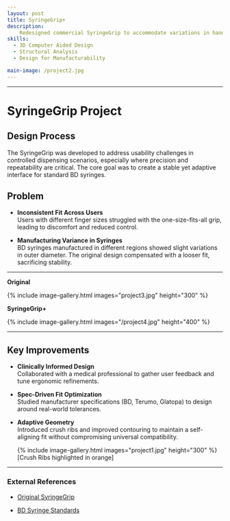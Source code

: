 ```yaml
---
layout: post
title: SyringeGrip+
description: 
    Redesigned commercial SyringeGrip to accommodate variations in hand size and syringe diameter tolerances. Integrated adaptive relief features such as crush ribs and grip fins to ensure compatibility across multiple syringe brands (BD, Terumo, Glatopa). Design was tested and approved by a medical clinic
skills: 
  - 3D Computer Aided Design
  - Structural Analysis
  - Design for Manufacturability

main-image: /project2.jpg
---
```


---
# SyringeGrip Project

## Design Process

The SyringeGrip was developed to address usability challenges in controlled dispensing scenarios, especially where precision and repeatability are critical. The core goal was to create a stable yet adaptive interface for standard BD syringes.

## Problem

- **Inconsistent Fit Across Users**  
  Users with different finger sizes struggled with the one-size-fits-all grip, leading to discomfort and reduced control.

- **Manufacturing Variance in Syringes**  
  BD syringes manufactured in different regions showed slight variations in outer diameter. The original design compensated with a looser fit, sacrificing stability.


---
**Original**

{% include image-gallery.html images="project3.jpg" height="300" %}

**SyringeGrip+**

{% include image-gallery.html images="/project4.jpg" height="400" %}

---

## Key Improvements

- **Clinically Informed Design**  
  Collaborated with a medical professional to gather user feedback and tune ergonomic refinements.

- **Spec-Driven Fit Optimization**  
  Studied manufacturer specifications (BD, Terumo, Glatopa) to design around real-world tolerances.

- **Adaptive Geometry**  
  Introduced crush ribs and improved contouring to maintain a  self-aligning fit without compromising universal compatibility.

  {% include image-gallery.html images="project1.jpg" height="300" %}
  [Crush Ribs highlighted in orange]

---

### External References

- [Original SyringeGrip](https://syringegrip.com/)  

- [BD Syringe Standards](https://chemyx.com/resources/pump-resources/min-and-max-flow-rates/bd-plastic-syringe-minimum-maximum-flow-rates/)  
